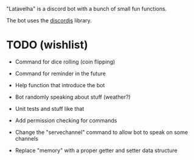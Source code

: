 "Latavelha" is a discord bot with a bunch of small fun functions.

The bot uses the [discordjs](https://discord.js.org/#/) library.

# TODO (wishlist)
- Command for dice rolling (coin flipping)
- Command for reminder in the future
- Help function that introduce the bot
- Bot randomly speaking about stuff (weather?)

- Unit tests and stuff like that
- Add permission checking for commands
- Change the "servechannel" command to allow bot to speak on some channels
- Replace "memory" with a proper getter and setter data structure
